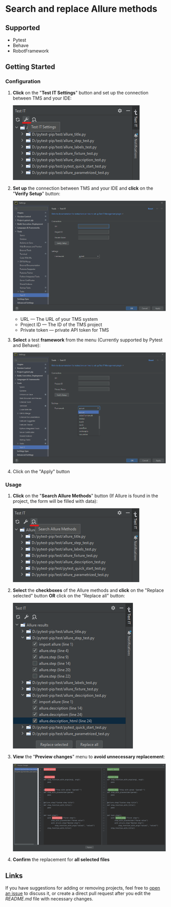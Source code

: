 # Search and replace Allure methods

## Supported

- Pytest
- Behave
- RobotFramework

## Getting Started

### Configuration

1. **Click** on the "**Test IT Settings**" button and set up the connection between TMS and your IDE:

    ![](./images/tms_settings_button.png)

2. **Set up** the connection between TMS and your IDE and **click** on the "**Verify Setup**" button:

   ![](./images/tms_settings.png)
   - URL — The URL of your TMS system
   - Project ID — The ID of the TMS project
   - Private token — private API token for TMS

3. **Select** a test **framework** from the menu (Currently supported by Pytest and Behave):

   ![](./images/frameworks_menu.png)

4. Click on the "Apply" button

### Usage

1. **Click** on the "**Search Allure Methods**" button (If Allure is found in the project, the form will be filled with data):

   ![](./images/search_allure_button.png)

2. **Select** the **checkboxes** of the Allure methods and **click** on the "Replace selected" button **OR** click on the "Replace all" button:

   ![](./images/replace.png)

3. **View** the "**Preview changes**" menu to **avoid unnecessary replacement**:

    ![](./images/diff_menu.png)

4. **Confirm** the replacement for **all selected files**

## Links

If you have suggestions for adding or removing projects, feel free to [open an issue](https://github.com/testit-tms/testit-management/issues/new) to discuss it, or create a direct pull request after you edit the *README.md* file with necessary changes.
